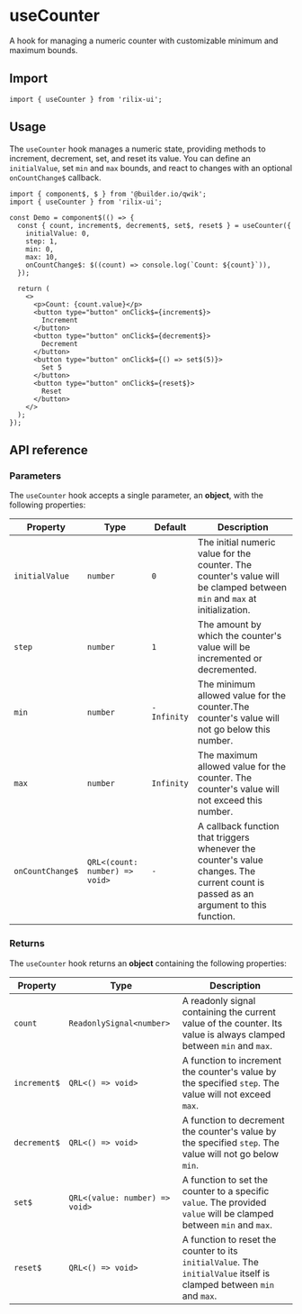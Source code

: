 # useCounter

A hook for managing a numeric counter with customizable minimum and maximum bounds.

## Import

```tsx
import { useCounter } from 'rilix-ui';
```

## Usage

The `useCounter` hook manages a numeric state, providing methods to increment, decrement, set, and reset its value. You can define an `initialValue`, set `min` and `max` bounds, and react to changes with an optional `onCountChange$` callback.

```tsx
import { component$, $ } from '@builder.io/qwik';
import { useCounter } from 'rilix-ui';

const Demo = component$(() => {
  const { count, increment$, decrement$, set$, reset$ } = useCounter({
    initialValue: 0,
    step: 1,
    min: 0,
    max: 10,
    onCountChange$: $((count) => console.log(`Count: ${count}`)),
  });

  return (
    <>
      <p>Count: {count.value}</p>
      <button type="button" onClick$={increment$}>
        Increment
      </button>
      <button type="button" onClick$={decrement$}>
        Decrement
      </button>
      <button type="button" onClick$={() => set$(5)}>
        Set 5
      </button>
      <button type="button" onClick$={reset$}>
        Reset
      </button>
    </>
  );
});
```

## API reference

### Parameters

The `useCounter` hook accepts a single parameter, an **object**, with the following properties:

| Property         | Type                           | Default     | Description                                                                                                                          |
| ---------------- | ------------------------------ | ----------- | ------------------------------------------------------------------------------------------------------------------------------------ |
| `initialValue`   | `number`                       | `0`         | The initial numeric value for the counter. The counter's value will be clamped between `min` and `max` at initialization.            |
| `step`           | `number`                       | `1`         | The amount by which the counter's value will be incremented or decremented.                                                          |
| `min`            | `number`                       | `-Infinity` | The minimum allowed value for the counter.The counter's value will not go below this number.                                         |
| `max`            | `number`                       | `Infinity`  | The maximum allowed value for the counter. The counter's value will not exceed this number.                                          |
| `onCountChange$` | `QRL<(count: number) => void>` | `-`         | A callback function that triggers whenever the counter's value changes. The current count is passed as an argument to this function. |

### Returns

The `useCounter` hook returns an **object** containing the following properties:

| Property     | Type                           | Description                                                                                                          |
| ------------ | ------------------------------ | -------------------------------------------------------------------------------------------------------------------- |
| `count`      | `ReadonlySignal<number>`       | A readonly signal containing the current value of the counter. Its value is always clamped between `min` and `max`.  |
| `increment$` | `QRL<() => void>`              | A function to increment the counter's value by the specified `step`. The value will not exceed `max`.                |
| `decrement$` | `QRL<() => void>`              | A function to decrement the counter's value by the specified `step`. The value will not go below `min`.              |
| `set$`       | `QRL<(value: number) => void>` | A function to set the counter to a specific `value`. The provided `value` will be clamped between `min` and `max`.   |
| `reset$`     | `QRL<() => void>`              | A function to reset the counter to its `initialValue`. The `initialValue` itself is clamped between `min` and `max`. |
